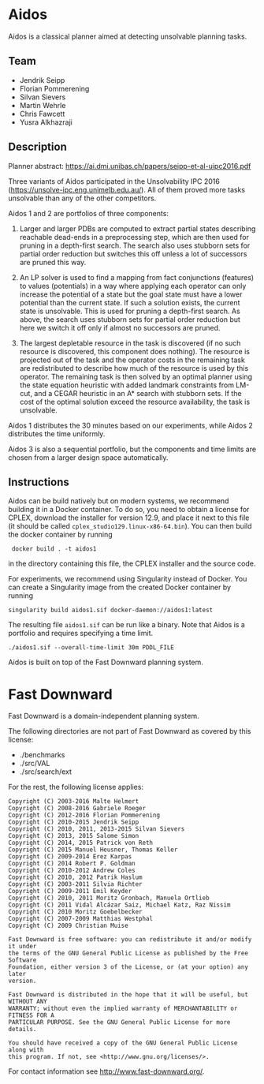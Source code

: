 # Aidos

Aidos is a classical planner aimed at detecting unsolvable planning tasks.

## Team

* Jendrik Seipp
* Florian Pommerening
* Silvan Sievers
* Martin Wehrle
* Chris Fawcett
* Yusra Alkhazraji

## Description

Planner abstract: https://ai.dmi.unibas.ch/papers/seipp-et-al-uipc2016.pdf

Three variants of Aidos participated in the Unsolvability IPC 2016
(https://unsolve-ipc.eng.unimelb.edu.au/). All of them proved more tasks
unsolvable than any of the other competitors.

Aidos 1 and 2 are portfolios of three components:

1. Larger and larger PDBs are computed to extract partial states
   describing reachable dead-ends in a preprocessing step, which are then
   used for pruning in a depth-first search. The search also uses stubborn
   sets for partial order reduction but switches this off unless a lot of
   successors are pruned this way.

2. An LP solver is used to find a mapping from fact conjunctions
   (features) to values (potentials) in a way where applying each operator
   can only increase the potential of a state but the goal state must have
   a lower potential than the current state. If such a solution exists,
   the current state is unsolvable. This is used for pruning a depth-first
   search. As above, the search uses stubborn sets for partial order
   reduction but here we switch it off only if almost no successors are
   pruned.

3. The largest depletable resource in the task is discovered (if no such
   resource is discovered, this component does nothing). The resource is
   projected out of the task and the operator costs in the remaining task
   are redistributed to describe how much of the resource is used by this
   operator. The remaining task is then solved by an optimal planner using
   the state equation heuristic with added landmark constraints from
   LM-cut, and a CEGAR heuristic in an A* search with stubborn sets. If
   the cost of the optimal solution exceed the resource availability, the
   task is unsolvable.

Aidos 1 distributes the 30 minutes based on our experiments, while Aidos 2
distributes the time uniformly.

Aidos 3 is also a sequential portfolio, but the components and time limits
are chosen from a larger design space automatically.

## Instructions

Aidos can be build natively but on modern systems, we recommend building it in
a Docker container. To do so, you need to obtain a license for CPLEX, download
the installer for version 12.9, and place it next to this file (it should be
called `cplex_studio129.linux-x86-64.bin`). You can then build the docker
container by running

     docker build . -t aidos1

in the directory containing this file, the CPLEX installer and the source code.

For experiments, we recommend using Singularity instead of Docker. You can
create a Singularity image from the created Docker container by running

    singularity build aidos1.sif docker-daemon://aidos1:latest

The resulting file `aidos1.sif` can be run like a binary. Note that Aidos is a
portfolio and requires specifying a time limit.

    ./aidos1.sif --overall-time-limit 30m PDDL_FILE


Aidos is built on top of the Fast Downward planning system.

# Fast Downward

Fast Downward is a domain-independent planning system.

The following directories are not part of Fast Downward as covered by this
license:
* ./benchmarks
* ./src/VAL
* ./src/search/ext

For the rest, the following license applies:

    Copyright (C) 2003-2016 Malte Helmert
    Copyright (C) 2008-2016 Gabriele Roeger
    Copyright (C) 2012-2016 Florian Pommerening
    Copyright (C) 2010-2015 Jendrik Seipp
    Copyright (C) 2010, 2011, 2013-2015 Silvan Sievers
    Copyright (C) 2013, 2015 Salome Simon
    Copyright (C) 2014, 2015 Patrick von Reth
    Copyright (C) 2015 Manuel Heusner, Thomas Keller
    Copyright (C) 2009-2014 Erez Karpas
    Copyright (C) 2014 Robert P. Goldman
    Copyright (C) 2010-2012 Andrew Coles
    Copyright (C) 2010, 2012 Patrik Haslum
    Copyright (C) 2003-2011 Silvia Richter
    Copyright (C) 2009-2011 Emil Keyder
    Copyright (C) 2010, 2011 Moritz Gronbach, Manuela Ortlieb
    Copyright (C) 2011 Vidal Alcázar Saiz, Michael Katz, Raz Nissim
    Copyright (C) 2010 Moritz Goebelbecker
    Copyright (C) 2007-2009 Matthias Westphal
    Copyright (C) 2009 Christian Muise

    Fast Downward is free software: you can redistribute it and/or modify it under
    the terms of the GNU General Public License as published by the Free Software
    Foundation, either version 3 of the License, or (at your option) any later
    version.

    Fast Downward is distributed in the hope that it will be useful, but WITHOUT ANY
    WARRANTY; without even the implied warranty of MERCHANTABILITY or FITNESS FOR A
    PARTICULAR PURPOSE. See the GNU General Public License for more details.

    You should have received a copy of the GNU General Public License along with
    this program. If not, see <http://www.gnu.org/licenses/>.

For contact information see http://www.fast-downward.org/.
